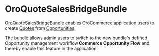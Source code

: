 # OroQuoteSalesBridgeBundle

OroQuoteSalesBridgeBundle enables OroCommerce application users to create [Quotes](https://github.com/oroinc/orocommerce/tree/master/src/Oro/Bundle/SaleBundle) from [Opportunities](https://github.com/oroinc/crm/tree/master/src/Oro/Bundle/SalesBundle).

The bundle allows admin users to switch to the new bundle's defined Opportunity management workflow **Commerce Opportunity Flow** and thereby enable this feature in the application.

